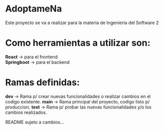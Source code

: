 # AdoptameNa
Este proyecto se va a realizar para la materia de Ingenieria del Software 2

# Como herramientas a utilizar son:
**React** -> para el frontend  
**Springboot** -> para el backend  

# Ramas definidas:
**dev** -> Rama p/ crear nuevas funcionalidades o realizar cambios en el codigo existente.
**main** -> Rama principal del proyecto, codigo listo p/ produccion.
**test** -> Rama p/ probar las nuevas funcionalidades y/o los cambios realizados. 



README sujeto a cambios...
